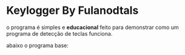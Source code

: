 # Keylogger By Fulanodtals

o programa é simples e **educacional** feito para demonstrar como um 
programa de detecção de teclas funciona.

abaixo o programa base:



